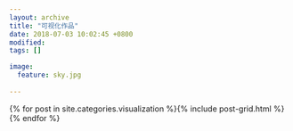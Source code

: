 ```yaml
---
layout: archive
title: "可视化作品"
date: 2018-07-03 10:02:45 +0800
modified:
tags: []

image: 
  feature: sky.jpg
  
---
```









<div class="tiles">{% for post in site.categories.visualization %}{% include post-grid.html %}{% endfor %}</div>